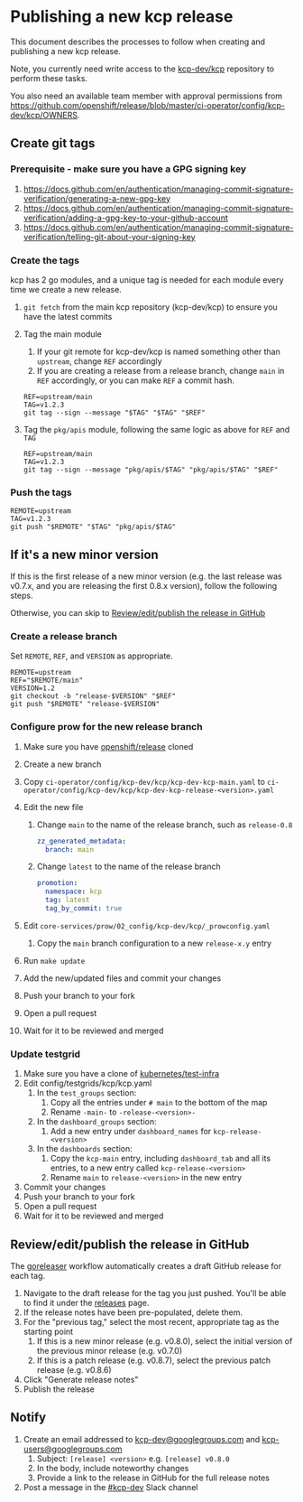 # Publishing a new kcp release
This document describes the processes to follow when creating and publishing a new kcp release.

Note, you currently need write access to the [kcp-dev/kcp](https://github.com/kcp-dev/kcp) repository to perform these tasks.

You also need an available
team member with approval permissions from https://github.com/openshift/release/blob/master/ci-operator/config/kcp-dev/kcp/OWNERS.

## Create git tags

### Prerequisite - make sure you have a GPG signing key

1. https://docs.github.com/en/authentication/managing-commit-signature-verification/generating-a-new-gpg-key
2. https://docs.github.com/en/authentication/managing-commit-signature-verification/adding-a-gpg-key-to-your-github-account
3. https://docs.github.com/en/authentication/managing-commit-signature-verification/telling-git-about-your-signing-key

### Create the tags

kcp has 2 go modules, and a unique tag is needed for each module every time we create a new release.

1. `git fetch` from the main kcp repository (kcp-dev/kcp) to ensure you have the latest commits
2. Tag the main module
   1. If your git remote for kcp-dev/kcp is named something other than `upstream`, change `REF` accordingly
   2. If you are creating a release from a release branch, change `main` in `REF` accordingly, or you can
      make `REF` a commit hash.

    ```shell
    REF=upstream/main
    TAG=v1.2.3
    git tag --sign --message "$TAG" "$TAG" "$REF" 
    ```

3. Tag the `pkg/apis` module, following the same logic as above for `REF` and `TAG`

    ```shell
    REF=upstream/main
    TAG=v1.2.3
    git tag --sign --message "pkg/apis/$TAG" "pkg/apis/$TAG" "$REF" 
    ```

### Push the tags

```shell
REMOTE=upstream
TAG=v1.2.3
git push "$REMOTE" "$TAG" "pkg/apis/$TAG"
```

## If it's a new minor version

If this is the first release of a new minor version (e.g. the last release was v0.7.x, and you are releasing the first
0.8.x version), follow the following steps.

Otherwise, you can skip to [Review/edit/publish the release in GitHub](#revieweditpublish-the-release-in-github)

### Create a release branch

Set `REMOTE`, `REF`, and `VERSION` as appropriate.

```shell
REMOTE=upstream
REF="$REMOTE/main"
VERSION=1.2
git checkout -b "release-$VERSION" "$REF"
git push "$REMOTE" "release-$VERSION"
```

### Configure prow for the new release branch

1. Make sure you have [openshift/release](https://github.com/openshift/release/) cloned
2. Create a new branch
3. Copy `ci-operator/config/kcp-dev/kcp/kcp-dev-kcp-main.yaml` to `ci-operator/config/kcp-dev/kcp/kcp-dev-kcp-release-<version>.yaml`
4. Edit the new file
   1. Change `main` to the name of the release branch, such as `release-0.8`

       ```yaml
       zz_generated_metadata:
         branch: main
       ```

   2. Change `latest` to the name of the release branch

       ```yaml
       promotion:
         namespace: kcp
         tag: latest
         tag_by_commit: true
       ```

5. Edit `core-services/prow/02_config/kcp-dev/kcp/_prowconfig.yaml`
   1. Copy the `main` branch configuration to a new `release-x.y` entry
6. Run `make update`
7. Add the new/updated files and commit your changes
8. Push your branch to your fork
9. Open a pull request
10. Wait for it to be reviewed and merged

### Update testgrid

1. Make sure you have a clone of [kubernetes/test-infra](https://github.com/kubernetes/test-infra/)
2. Edit config/testgrids/kcp/kcp.yaml
   1. In the `test_groups` section:
      1. Copy all the entries under `# main` to the bottom of the map
      2. Rename `-main-` to `-release-<version>-`
   2. In the `dashboard_groups` section:
      1. Add a new entry under `dashboard_names` for `kcp-release-<version>`
   3. In the `dashboards` section:
      1. Copy the `kcp-main` entry, including `dashboard_tab` and all its entries, to a new entry called `kcp-release-<version>`
      2. Rename `main` to `release-<version>` in the new entry
3. Commit your changes
4. Push your branch to your fork
5. Open a pull request
6. Wait for it to be reviewed and merged

## Review/edit/publish the release in GitHub

The [goreleaser](https://github.com/kcp-dev/kcp/actions/workflows/goreleaser.yml) workflow automatically creates a draft GitHub release for each tag.

1. Navigate to the draft release for the tag you just pushed. You'll be able to find it under the [releases](https://github.com/kcp-dev/kcp/releases) page.
2. If the release notes have been pre-populated, delete them.
3. For the "previous tag," select the most recent, appropriate tag as the starting point
   1. If this is a new minor release (e.g. v0.8.0), select the initial version of the previous minor release (e.g. v0.7.0)
   2. If this is a patch release (e.g. v0.8.7), select the previous patch release (e.g. v0.8.6)
4. Click "Generate release notes"
5. Publish the release

## Notify

1. Create an email addressed to kcp-dev@googlegroups.com and kcp-users@googlegroups.com
   1. Subject: `[release] <version>` e.g. `[release] v0.8.0`
   2. In the body, include noteworthy changes
   3. Provide a link to the release in GitHub for the full release notes
2. Post a message in the [#kcp-dev](https://kubernetes.slack.com/archives/C021U8WSAFK) Slack channel
